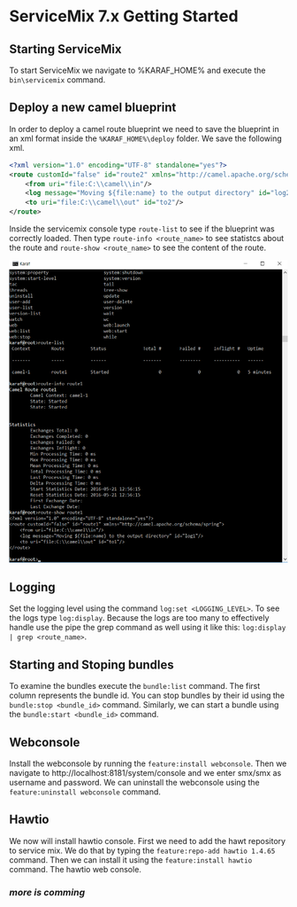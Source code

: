# ServiceMix 7.x Getting Started

## Starting ServiceMix
To start ServiceMix we navigate to %KARAF_HOME% and execute the `bin\servicemix` command.

## Deploy a new camel blueprint
In order to deploy a camel route blueprint we need to save the blueprint in an xml format inside the `%KARAF_HOME%\deploy` folder.
We save the following xml.
```xml
<?xml version="1.0" encoding="UTF-8" standalone="yes"?>
<route customId="false" id="route2" xmlns="http://camel.apache.org/schema/spring">
    <from uri="file:C:\\camel\\in"/>
    <log message="Moving ${file:name} to the output directory" id="log2"/>
    <to uri="file:C:\\camel\\out" id="to2"/>
</route>
```
Inside the servicemix console type `route-list` to see if the blueprint was correctly loaded. Then type `route-info <route_name>` to see statistcs about the route and `route-show <route_name>` to see the content of the route.

![servicemix console][printscreen]


## Logging
Set the logging level using the command `log:set <LOGGING_LEVEL>`. To see the logs type `log:display`. Because the logs are too many to effectively handle use the pipe the grep command as well using it like this: `log:display | grep <route_name>`.


## Starting and Stoping bundles
To examine the bundles execute the `bundle:list` command. The first column represents the bundle id. You can stop bundles by their id using the `bundle:stop <bundle_id>` command. Similarly, we can start a bundle using the `bundle:start <bundle_id>` command.


## Webconsole
Install the webconsole by running the `feature:install webconsole`. Then we navigate to http://localhost:8181/system/console  and we enter smx/smx as username and password.
We can uninstall the webconsole using the `feature:uninstall webconsole` command.


## Hawtio
We now will install hawtio console. First we need to add the hawt repository to service mix. We do that by typing the `feature:repo-add hawtio 1.4.65` command. Then we can install it using the `feature:install hawtio` command. The hawtio web console.



### *more is comming*



[printscreen]: servicemix_camel.png "servicemix console"
